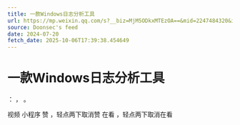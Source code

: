 ```yaml
---
title: 一款Windows日志分析工具
url: https://mp.weixin.qq.com/s?__biz=MjM5ODkxMTEzOA==&mid=2247484320&idx=1&sn=5097d744d2a02c4fa5a7ff23d25dd073
source: Doonsec's feed
date: 2024-07-20
fetch_date: 2025-10-06T17:39:38.454649
---
```


# 一款Windows日志分析工具

：
，
。

视频
小程序
赞
，轻点两下取消赞
在看
，轻点两下取消在看
